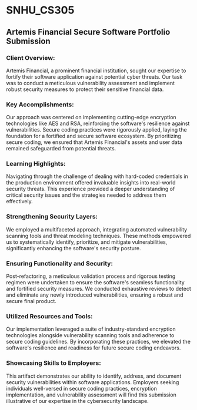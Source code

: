 # SNHU_CS305
## Artemis Financial Secure Software Portfolio Submission

### Client Overview:
Artemis Financial, a prominent financial institution, sought our expertise to fortify their software application against potential cyber threats. Our task was to conduct a meticulous vulnerability assessment and implement robust security measures to protect their sensitive financial data.

### Key Accomplishments:
Our approach was centered on implementing cutting-edge encryption technologies like AES and RSA, reinforcing the software's resilience against vulnerabilities. Secure coding practices were rigorously applied, laying the foundation for a fortified and secure software ecosystem. By prioritizing secure coding, we ensured that Artemis Financial's assets and user data remained safeguarded from potential threats.

### Learning Highlights:
Navigating through the challenge of dealing with hard-coded credentials in the production environment offered invaluable insights into real-world security threats. This experience provided a deeper understanding of critical security issues and the strategies needed to address them effectively.

### Strengthening Security Layers:
We employed a multifaceted approach, integrating automated vulnerability scanning tools and threat modeling techniques. These methods empowered us to systematically identify, prioritize, and mitigate vulnerabilities, significantly enhancing the software's security posture.

### Ensuring Functionality and Security:
Post-refactoring, a meticulous validation process and rigorous testing regimen were undertaken to ensure the software's seamless functionality and fortified security measures. We conducted exhaustive reviews to detect and eliminate any newly introduced vulnerabilities, ensuring a robust and secure final product.

### Utilized Resources and Tools:
Our implementation leveraged a suite of industry-standard encryption technologies alongside vulnerability scanning tools and adherence to secure coding guidelines. By incorporating these practices, we elevated the software's resilience and readiness for future secure coding endeavors.

### Showcasing Skills to Employers:
This artifact demonstrates our ability to identify, address, and document security vulnerabilities within software applications. Employers seeking individuals well-versed in secure coding practices, encryption implementation, and vulnerability assessment will find this submission illustrative of our expertise in the cybersecurity landscape.
